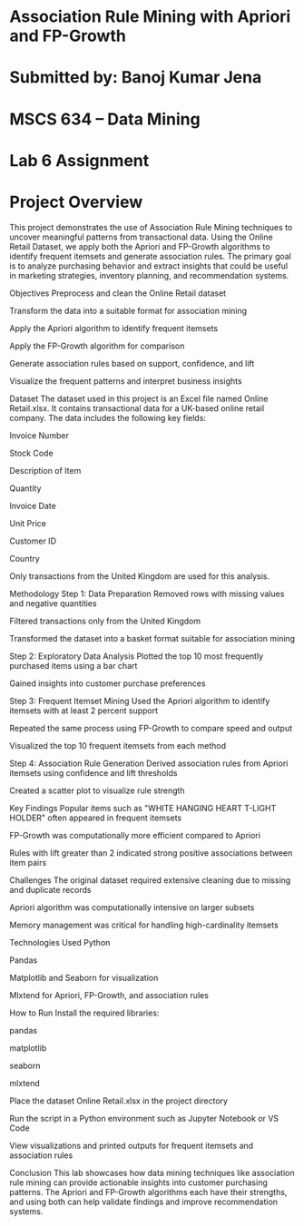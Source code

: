 # Association Rule Mining with Apriori and FP-Growth
# Submitted by: Banoj Kumar Jena
# MSCS 634 – Data Mining
# Lab 6 Assignment
# Project Overview
This project demonstrates the use of Association Rule Mining techniques to uncover meaningful patterns from transactional data. Using the Online Retail Dataset, we apply both the Apriori and FP-Growth algorithms to identify frequent itemsets and generate association rules. The primary goal is to analyze purchasing behavior and extract insights that could be useful in marketing strategies, inventory planning, and recommendation systems.

Objectives
Preprocess and clean the Online Retail dataset

Transform the data into a suitable format for association mining

Apply the Apriori algorithm to identify frequent itemsets

Apply the FP-Growth algorithm for comparison

Generate association rules based on support, confidence, and lift

Visualize the frequent patterns and interpret business insights

Dataset
The dataset used in this project is an Excel file named Online Retail.xlsx. It contains transactional data for a UK-based online retail company. The data includes the following key fields:

Invoice Number

Stock Code

Description of Item

Quantity

Invoice Date

Unit Price

Customer ID

Country

Only transactions from the United Kingdom are used for this analysis.

Methodology
Step 1: Data Preparation
Removed rows with missing values and negative quantities

Filtered transactions only from the United Kingdom

Transformed the dataset into a basket format suitable for association mining

Step 2: Exploratory Data Analysis
Plotted the top 10 most frequently purchased items using a bar chart

Gained insights into customer purchase preferences

Step 3: Frequent Itemset Mining
Used the Apriori algorithm to identify itemsets with at least 2 percent support

Repeated the same process using FP-Growth to compare speed and output

Visualized the top 10 frequent itemsets from each method

Step 4: Association Rule Generation
Derived association rules from Apriori itemsets using confidence and lift thresholds

Created a scatter plot to visualize rule strength

Key Findings
Popular items such as "WHITE HANGING HEART T-LIGHT HOLDER" often appeared in frequent itemsets

FP-Growth was computationally more efficient compared to Apriori

Rules with lift greater than 2 indicated strong positive associations between item pairs

Challenges
The original dataset required extensive cleaning due to missing and duplicate records

Apriori algorithm was computationally intensive on larger subsets

Memory management was critical for handling high-cardinality itemsets

Technologies Used
Python

Pandas

Matplotlib and Seaborn for visualization

Mlxtend for Apriori, FP-Growth, and association rules

How to Run
Install the required libraries:

pandas

matplotlib

seaborn

mlxtend

Place the dataset Online Retail.xlsx in the project directory

Run the script in a Python environment such as Jupyter Notebook or VS Code

View visualizations and printed outputs for frequent itemsets and association rules

Conclusion
This lab showcases how data mining techniques like association rule mining can provide actionable insights into customer purchasing patterns. The Apriori and FP-Growth algorithms each have their strengths, and using both can help validate findings and improve recommendation systems.
